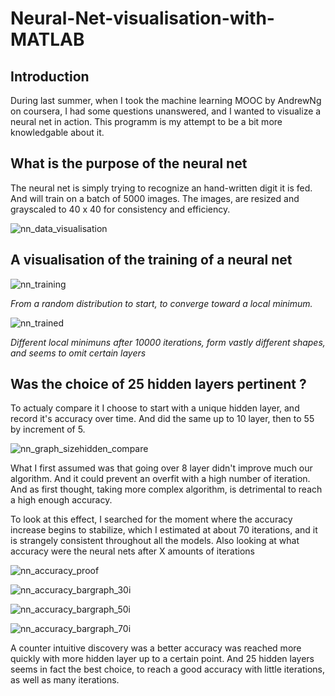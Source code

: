 # Neural-Net-visualisation-with-MATLAB

## Introduction

During last summer, when I took the machine learning MOOC by AndrewNg on coursera, I had some questions unanswered, and I wanted to visualize a neural net in action. This programm is my attempt to be a bit more knowledgable about it.

## What is the purpose of the neural net

The neural net is simply trying to recognize an hand-written digit it is fed. And will train on a batch of 5000 images. The images, are resized and grayscaled to 40 x 40 for consistency and efficiency. 

![nn_data_visualisation](https://cloud.githubusercontent.com/assets/25333848/24528336/3c549936-15a6-11e7-8a55-6575d814ecf5.jpg)

## A visualisation of the training of a neural net

<p align="center">

![nn_training](https://cloud.githubusercontent.com/assets/25333848/24498619/4ce25d68-153f-11e7-8cf7-23c460702fab.gif)

*From a random distribution to start, to converge toward a local minimum.*

</p>

![nn_trained](https://cloud.githubusercontent.com/assets/25333848/24498620/4cef4474-153f-11e7-9e4e-3dfd6c654f5e.gif)

*Different local minimuns after 10000 iterations, form vastly different shapes, and seems to omit certain layers*

## Was the choice of 25 hidden layers pertinent ?

To actualy compare it I choose to start with a unique hidden layer, and record it's accuracy over time. And did the same up to 10 layer, then to 55 by increment of 5.

![nn_graph_sizehidden_compare](https://cloud.githubusercontent.com/assets/25333848/24522101/c4f56242-158e-11e7-95a5-7bcf2cc93f01.gif)

What I first assumed was that going over 8 layer didn't improve much our algorithm. And it could prevent an overfit with a high number of iteration. And as first thought, taking more complex algorithm, is detrimental to reach a high enough accuracy.

To look at this effect, I searched for the moment where the accuracy increase begins to stabilize, which I estimated at about 70 iterations, and it is strangely consistent throughout all the models. Also looking at what accuracy were the neural nets after X amounts of iterations

![nn_accuracy_proof](https://cloud.githubusercontent.com/assets/25333848/24516018/98216514-1579-11e7-9b9d-98279932d4e1.png)

![nn_accuracy_bargraph_30i](https://cloud.githubusercontent.com/assets/25333848/24522141/e5628e92-158e-11e7-882d-407b054bc4fd.jpg)

![nn_accuracy_bargraph_50i](https://cloud.githubusercontent.com/assets/25333848/24522142/e5752160-158e-11e7-9b77-2a2e7974f89a.jpg)

![nn_accuracy_bargraph_70i](https://cloud.githubusercontent.com/assets/25333848/24522140/e55a12f8-158e-11e7-8369-8d2c43ef2c39.jpg)

A counter intuitive discovery was a better accuracy was reached more quickly with more hidden layer up to a certain point. And 25 hidden layers seems in fact the best choice, to reach a good accuracy with little iterations, as well as many iterations.

